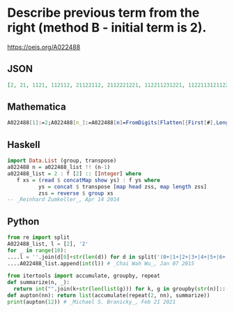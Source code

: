 # Describe previous term from the right \(method B \- initial term is 2\)\.
https://oeis.org/A022488
## JSON
```JSON
[2, 21, 1121, 112112, 21122112, 2112221221, 112211231221, 1122113121122212, 21112312211131122212, 211123123113221131211321, 112131122111311222311231211131211321, 112131122111311321113121123123123113221231112112]
```
## Mathematica
```Mathematica
A022488[1]:=2;A022488[n_]:=A022488[n]=FromDigits[Flatten[{First[#],Length[#]}&/@Split[Reverse[IntegerDigits[A022488[n-1]]]]]];Map[A022488,Range[15]] (* _Peter J. C. Moses_, Apr 22 2013 *)
```
## Haskell
```Haskell
import Data.List (group, transpose)
a022488 n = a022488_list !! (n-1)
a022488_list = 2 : f [2] :: [Integer] where
   f xs = (read $ concatMap show ys) : f ys where
          ys = concat $ transpose [map head zss, map length zss]
          zss = reverse $ group xs
-- _Reinhard Zumkeller_, Apr 14 2014
```
## Python
```Python
from re import split
A022488_list, l = [2], '2'
for _ in range(10):
....l = ''.join(d[0]+str(len(d)) for d in split('(0+|1+|2+|3+|4+|5+|6+|7+|8+|9+)',l[::-1]) if d != '')
....A022488_list.append(int(l)) # _Chai Wah Wu_, Jan 07 2015
```
```Python
from itertools import accumulate, groupby, repeat
def summarize(n, _):
  return int("".join(k+str(len(list(g))) for k, g in groupby(str(n)[::-1])))
def aupton(nn): return list(accumulate(repeat(2, nn), summarize))
print(aupton(12)) # _Michael S. Branicky_, Feb 21 2021
```
